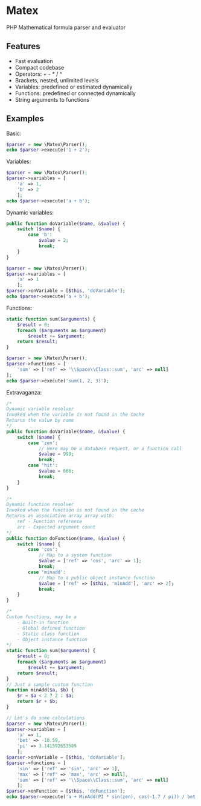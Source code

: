 # Matex
PHP Mathematical formula parser and evaluator

## Features
* Fast evaluation
* Compact codebase
* Operators: + - * / ^
* Brackets, nested, unlimited levels
* Variables: predefined or estimated dynamically
* Functions: predefined or connected dynamically
* String arguments to functions

## Examples

Basic:
```php
$parser = new \Matex\Parser();
echo $parser->execute('1 + 2');
```

Variables:
```php
$parser = new \Matex\Parser();
$parser->variables = [
	'a' => 1,
	'b' => 2
	];
echo $parser->execute('a + b');
```

Dynamic variables:
```php
public function doVariable($name, &$value) {
	switch ($name) {
		case 'b':
			$value = 2;
			break;
	}
}

$parser = new \Matex\Parser();
$parser->variables = [
	'a' => 1
	];
$parser->onVariable = [$this, 'doVariable'];
echo $parser->execute('a + b');
```

Functions:
```php
static function sum($arguments) {
	$result = 0;
	foreach ($arguments as $argument)
		$result += $argument;
	return $result;
}

$parser = new \Matex\Parser();
$parser->functions = [
	'sum' => ['ref' => '\\Space\\Class::sum', 'arc' => null]
];
echo $parser->execute('sum(1, 2, 3)');
```

Extravaganza:
```php
/*
Dynamic variable resolver
Invoked when the variable is not found in the cache
Returns the value by name
*/
public function doVariable($name, &$value) {
	switch ($name) {
		case 'zen':
			// Here may be a database request, or a function call
			$value = 999;
			break;
		case 'hit':
			$value = 666;
			break;
	}
}

/*
Dynamic function resolver
Invoked when the function is not found in the cache
Returns an associative array array with:
	ref - Function reference
	arc - Expected argument count
*/
public function doFunction($name, &$value) {
	switch ($name) {
		case 'cos':
			// Map to a system function
			$value = ['ref' => 'cos', 'arc' => 1];
			break;
		case 'minadd':
			// Map to a public object instance function
			$value = ['ref' => [$this, 'minAdd'], 'arc' => 2];
			break;
	}
}

/*
Custom functions, may be a
	- Built-in function
	- Global defined function
	- Static class function
	- Object instance function
*/
static function sum($arguments) {
	$result = 0;
	foreach ($arguments as $argument)
		$result += $argument;
	return $result;
}
// Just a sample custom function
function minAdd($a, $b) {
	$r = $a < 2 ? 2 : $a;
	return $r + $b;
}

// Let's do some calculations
$parser = new \Matex\Parser();
$parser->variables = [
	'a' => 1,
	'bet' => -10.59,
	'pi' => 3.141592653589
	];
$parser->onVariable = [$this, 'doVariable'];
$parser->functions = [
	'sin' => ['ref' => 'sin', 'arc' => 1],
	'max' => ['ref' => 'max', 'arc' => null],
	'sum' => ['ref' => '\\Space\\Class::sum', 'arc' => null]
	];
$parser->onFunction = [$this, 'doFunction'];
echo $parser->execute('a + MinAdd(PI * sin(zen), cos(-1.7 / pi)) / bet ^ ((A + 2) * 2) + sum(5, 4, max(6, hit))');
```